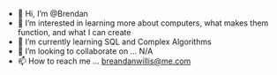 - 👋 Hi, I’m @Brendan
- 👀 I’m interested in learning more about computers, what makes them function, and what I can create
- 🌱 I’m currently learning SQL and Complex Algorithms
- 💞️ I’m looking to collaborate on ... N/A
- 📫 How to reach me ... breandanwillis@me.com

